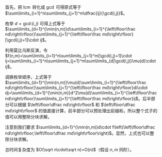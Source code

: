 首先，把 $\operatorname{lcm}$ 转化成 $\gcd$ 可得原式等于 $\sum\limits_{i=1}^n\sum\limits_{j=1}^m\dfrac{ij}{\gcd(i,j)}$。

枚举 $d=\gcd(i,j)$ 可得上式等于 $\sum\limits_{d=1}^{\min(n,m)}d\sum\limits_{i=1}^{\left\lfloor\frac nd\right\rfloor}\sum\limits_{j=1}^{\left\lfloor\frac md\right\rfloor}[\gcd(i,j)=1]\cdot ij$。

利用莫比乌斯反演，令 $f(n,m)=\sum\limits_{i=1}^n\sum\limits_{j=1}^m[\gcd(i,j)=1]\cdot ij=\sum\limits_{i=1}^n\sum\limits_{j=1}^m\sum\limits_{d|\gcd(i,j)}\mu(d)\cdot ij$。

调换枚举顺序，上式等于 $\sum\limits_{d=1}^{\min(n,m)}\mu(d)\sum\limits_{i=1}^{\left\lfloor\frac nd\right\rfloor}\sum\limits_{j=1}^{\left\lfloor\frac md\right\rfloor}di\cdot dj=\sum\limits_{d=1}^{\min(n,m)}d^2\mu(d)\sum\limits_{i=1}^{\left\lfloor\frac nd\right\rfloor}\sum\limits_{j=1}^{\left\lfloor\frac md\right\rfloor}ij$。后半部分可以根据 $\left\lfloor\dfrac nd\right\rfloor$ 和 $\left\lfloor\dfrac md\right\rfloor$ 的值直接计算，前半部分可以预处理出前缀和，所以整个式子的值可以用整除分块求解。

注意到我们要求 $\sum\limits_{d=1}^{\min(n,m)}d\cdot f\left(\left\lfloor\dfrac nd\right\rfloor,\left\lfloor\dfrac md\right\rfloor\right)$。显然，上式也可以整除分块求解。

总时间复杂度为 $O(\sqrt n\cdot\sqrt n)=O(n)$（假设 $n,m$ 同阶）。